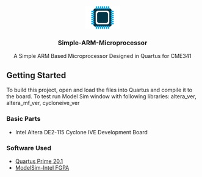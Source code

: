 # 

<br />
<p align="center">
  <a ![RoundedIcon](RoundedIcon.png)> <img src="output_files/mcu-icon.png" alt="RoundedIcon" width="90" height="60"> </a>

  <h3 align="center">Simple-ARM-Microprocessor</h3>

  <p align="center">
    A Simple ARM Based Microprocessor Designed in Quartus for CME341
    <br />
  </p>
</p>

## Getting Started
To build this project, open and load the files into Quartus and compile it to the board. To test run Model Sim window with following libraries: altera_ver, altera_mf_ver, cycloneive_ver

### Basic Parts
* Intel Altera DE2-115 Cyclone IVE Development Board

### Software Used
* [Quartus Prime 20.1](https://www.intel.com/content/www/us/en/software-kit/660907/intel-quartus-prime-lite-edition-design-software-version-20-1-1-for-windows.html)
* [ModelSim-Intel FGPA](https://www.intel.com/content/www/us/en/software-kit/750368/modelsim-intel-fpgas-standard-edition-software-version-18-1.html)

